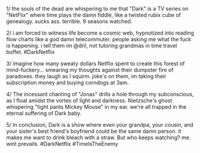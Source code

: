 1/ the souls of the dead are whispering to me that "Dark" is a TV series on "NetFlix" where time plays the damn fiddle, like a twisted rubix cube of genealogy. sucks ass. terrible. 9 seasons watched. 

2/ i am forced to witness life become a cosmic web, hypnotized into reading flow charts like a god damn telecommuter. people asking me what the fuck is happening. i tell them im @dril, not   tutoring grandmas in time travel buffet. #DarkNetflix

3/ imagine how many sweaty dollars Netflix spent to create this forest of mind-fuckery... smearing my thoughts against their dumpster fire of paradoxes. they laugh as I squirm. joke's on them, im taking their subscription money and buying corndogs at 3am.

4/ The incessant chanting of "Jonas" drills a hole through my subconscious, as I float amidst the vortex of light and darkness. Nietzsche's ghost whispering "tight pants Mickey Mouse" in my ear. we're all trapped in the eternal suffering of Dark baby.

5/ In conclusion, Dark is a show where even your grandpa, your cousin, and your sister's best friend's boyfriend could be the same damn person. it makes me want to drink bleach with a straw. But who keeps watching? me. wint prevails. #DarkNetflix #TimeIsTheEnemy